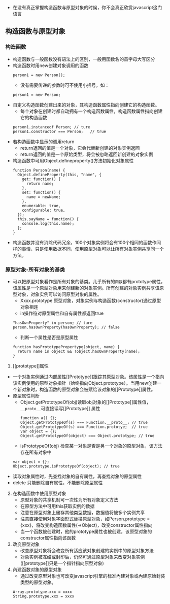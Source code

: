 - 在没有真正掌握构造函数与原型对象的时候，你不会真正欣赏javascript这门语言
## 构造函数与原型对象
### 构造函数
- 构造函数与一般函数没有语法上的区别，一般用函数名的首字母大写区分
- 构造函数时用new创建对象调用的函数
  ```
  person1 = new Person();
  ```
  - 没有需要传递的参数时可不使用小括号，如：
  ```
  person1 = new Person;
  ```
- 自定义构造函数创建出来的对象，其构造函数属性指向创建它的构造函数。
  - 每个对象在创建时都自动拥有一个构造函数属性，构造函数属性指向创建它的构造函数
  ```
  person1.instanceof Person; // ture
  person1.constructor === Person;   // true
  ```
- 若构造函数中显示的调用return
  - return返回的值是一个对象，它会代替新创建的对象实例返回
  - return返回的值是一个原始类型，将会被忽略返回新创建的对象实例
- 构造函数中可用Object.defineproperty()方法初始化对象属性
  ```
  function Person(name) {
    Object.defineProperty(this, "name", {
      get: function() {
        return name;
      },
      set: function() {
        name = newName;
      },
      enumerable: true,
      configurable: true,
    });
    this.sayName = function() {
      console.log(this.name);
    };
  }
  ```
- 构造函数并没有消除代码冗余，100个对象实例将会有100个相同的函数作同样的事情，只是使用数据不同，使用原型对象可以让所有对象实例共享同一个方法。

### 原型对象-所有对象的基类
- 可以把原型对象看作是所有对象的基类。几乎所有的`函数`都有prototype属性，该属性是一个原型对象用来创建新的对象实例。所有创建的对象实例共享该原型对象，对象实例可以访问原型对象的属性。
  - Xxxx.prototype 原型对象，对象实例与构造函数(constructor)通过原型对象相连
  - in操作符对原型属性和自有属性都返回true
  ```
  "hasOwnProperty" in person; // ture
  person.hasOwnProperty(hasOwnProperty); // false
  ```
  - 判断一个属性是否是原型属性
  ```
  function hasPrototypePropertype(object, name) {
    return name in object && !object.hasOwnProperty(name);
  }
  ```
1. [[prototype]]属性
  - 一个对象实例通过内部属性[[Prototype]]跟踪其原型对象。该属性是一个指向该实例使用的原型对象指针（始终指向Object.prototype）。当用new创建一个新对象时，构造函数的原型对象会被赋给该对象的[[Prototype]]属性。
  - 原型属性判断
    - Object.getPrototypeOf(obj)读取obj对象的[[Prototype]]属性值，`__proto__`可直接读写[[Prototype]] 属性
      ```
      function a() {};
      Object.getPrototypeOf(s) === Function.__proto__; // true
      Object.getPrototypeOf(s) === Function.prototye;  // true
      var object = {};
      Object.getPrototypeOf(object) === Object.prototype; // true
      ```
    - isPrototypeOf(obj) 检查某一对象是否是另一个对象的原型对象，该方法存在所有对象中
    ```
    var object = {};
    Object.prototype.isPrototypeOf(object); // true
    ```
  - 读取对象属性时，先查找对象的自有属性，再查找对象的原型属性
  - delete 只能删除自有属性，不能删除原型属性
2. 在构造函数中使用原型对象
   - 原型对象的共享机制可一次性为所有对象定义方法
   - 在原型方法中可用this获取实例的数据
   - 注意在原型对象上储存其他类型数据，数据值将被多个实例共享
   - 注意直接使用对象字面形式替换原型对象，如Person.prototype = {xxx}，将改变构造函数属性(->Object)，改变constructor属性指向
   - 当一个函数被创建时，他的prototype属性也被创建，该原型对象的constructor属性指向该函数
3. 改变原型对象
   - 改变原型对象将会改变所有适应该对象创建的实例中的原型对象方法
   - 对象实例被冻结或封印后，仍然可通过原型对象来改变对象实例([[prototype]]只是一个指针指向原型对象)
4. 內建函数对象的原型对象
   - 通过改变原型对象也可改变javascript引擎的标准內建对象或內建原始封装类型的原型对象。
   ```
   Array.prototype.xxx = xxxx
   String.prototype.xxx = xxxx
   ```
